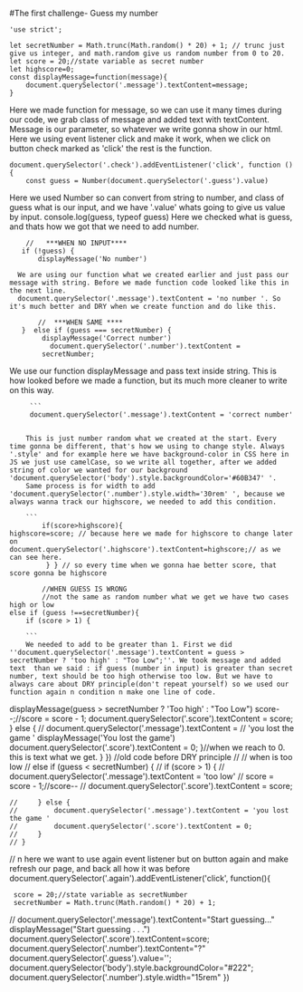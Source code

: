 #The first challenge- Guess my number

```
'use strict';

let secretNumber = Math.trunc(Math.random() * 20) + 1; // trunc just give us integer, and math.random give us random number from 0 to 20.
let score = 20;//state variable as secret number
let highscore=0;
const displayMessage=function(message){
    document.querySelector('.message').textContent=message;
}

```

Here we made function for message, so we can use it many times during our code, we grab class of message and added text with textContent. Message is our parameter, so whatever we write gonna show in our html. Here we using event listener click and make it work, when we click on button check marked as 'click' the rest is the function.

```
document.querySelector('.check').addEventListener('click', function () {
    const guess = Number(document.querySelector('.guess').value)
```

Here we used Number so can convert from string to number, and class of guess what is our input, and we have '.value' whats going to give us value by input.
console.log(guess, typeof guess) Here we checked what is guess, and thats how we got that we need to add number.

```
    //   ***WHEN NO INPUT****
   if (!guess) {
       displayMessage('No number')

```

      We are using our function what we created earlier and just pass our message with string. Before we made function code looked like this in the next line.
      document.querySelector('.message').textContent = 'no number '. So it's much better and DRY when we create function and do like this.

```
       //  ***WHEN SAME ****
   }  else if (guess === secretNumber) {
        displayMessage('Correct number')
          document.querySelector('.number').textContent =
        secretNumber;
```

We use our function displayMessage and pass text inside string. This is how looked before we made a function, but its much more cleaner to write on this way.

         ```
         document.querySelector('.message').textContent = 'correct number'

````

    This is just number random what we created at the start. Every time gonna be different, that's how we using to change style. Always '.style' and for example here we have background-color in CSS here in JS we just use camelCase, so we write all together, after we added string of color we wanted for our background  'document.querySelector('body').style.backgroundColor='#60B347' '.
    Same process is for width to add 'document.querySelector('.number').style.width='30rem' ', because we always wanna track our highscore, we needed to add this condition.

    ```
        if(score>highscore){
highscore=score; // because here we made for highscore to change later on
document.querySelector('.highscore').textContent=highscore;// as we can see here.
         } } // so every time when we gonna hae better score, that score gonna be highscore

        //WHEN GUESS IS WRONG
        //not the same as random number what we get we have two cases high or low
else if (guess !==secretNumber){
    if (score > 1) {

    ```
    We needed to add to be greater than 1. First we did ''document.querySelector('.message').textContent = guess > secretNumber ? 'too high' : "Too Low";''. We took message and added text  than we said : if guess (number in input) is greater than secret number, text should be too high otherwise too low. But we have to always care about DRY principle(don't repeat yourself) so we used our function again n condition n make one line of code.

````

displayMessage(guess > secretNumber ? 'Too high' : "Too Low")
score--;//score = score - 1;
document.querySelector('.score').textContent = score;
} else {
// document.querySelector('.message').textContent =
// 'you lost the game '
displayMessage('You lost the game')
document.querySelector('.score').textContent = 0;
}//when we reach to 0. this is text what we get.
}
})
//old code before DRY principle
// // when is too low
// else if (guess < secretNumber) {
// if (score > 1) {
// document.querySelector('.message').textContent = 'too low'
// score = score - 1;//score--
// document.querySelector('.score').textContent = score;

    //     } else {
    //         document.querySelector('.message').textContent = 'you lost the game '
    //         document.querySelector('.score').textContent = 0;
    //     }
    // }

// n here we want to use again event listener but on button again and make refresh our page, and back all how it was before
document.querySelector('.again').addEventListener('click', function(){

     score = 20;//state variable as secretNumber
     secretNumber = Math.trunc(Math.random() * 20) + 1;

// document.querySelector('.message').textContent="Start guessing..."
displayMessage("Start guessing . . .")
document.querySelector('.score').textContent=score;
document.querySelector('.number').textContent="?"
document.querySelector('.guess').value='';
document.querySelector('body').style.backgroundColor="#222";
document.querySelector('.number').style.width="15rem"
})

```

```
